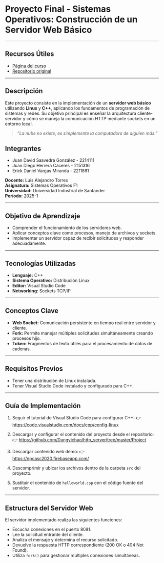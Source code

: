 # Proyecto Final - Sistemas Operativos: Construcción de un Servidor Web Básico

---

## Recursos Útiles

- [Página del curso](https://sites.google.com/saber.uis.edu.co/sistemas-operativos/inicio)
- [Repositorio original](https://github.com/Dungyichao/http_server/tree/master/Project)

---

## Descripción

Este proyecto consiste en la implementación de un **servidor web básico** utilizando **Linux** y **C++**, aplicando los fundamentos de programación de sistemas y redes. Su objetivo principal es enseñar la arquitectura cliente-servidor y cómo se maneja la comunicación HTTP mediante sockets en un entorno local.

> *“La nube no existe, es simplemente la computadora de alguien más.”*

## Integrantes

- Juan David Saavedra González - 2214111  
- Juan Diego Herrera Cáceres - 2151316  
- Erick Daniel Vargas Miranda - 2211861  

**Docente:** Luis Alejandro Torres  
**Asignatura:** Sistemas Operativos F1  
**Universidad:** Universidad Industrial de Santander  
**Período:** 2025-1

---

## Objetivo de Aprendizaje

- Comprender el funcionamiento de los servidores web.
- Aplicar conceptos clave como procesos, manejo de archivos y sockets.
- Implementar un servidor capaz de recibir solicitudes y responder adecuadamente.

---

## Tecnologías Utilizadas

- **Lenguaje:** C++
- **Sistema Operativo:** Distribución Linux
- **Editor:** Visual Studio Code
- **Networking:** Sockets TCP/IP

---

## Conceptos Clave

- **Web Socket:** Comunicación persistente en tiempo real entre servidor y cliente.
- **Fork:** Permite manejar múltiples solicitudes simultáneamente creando procesos hijo.
- **Token:** Fragmentos de texto útiles para el procesamiento de datos de cadenas.

---

## Requisitos Previos

- Tener una distribución de Linux instalada.
- Tener Visual Studio Code instalado y configurado para C++.

---

## Guía de Implementación

1. Seguir el tutorial de Visual Studio Code para configurar C++:
   👉 https://code.visualstudio.com/docs/cpp/config-linux

2. Descargar y configurar el contenido del proyecto desde el repositorio:
   👉 https://github.com/Dungyichao/http_server/tree/master/Project

3. Descargar contenido web demo:
   👉 https://npcasc2020.firebaseapp.com/

4. Descomprimir y ubicar los archivos dentro de la carpeta `src` del proyecto.

5. Sustituir el contenido de `helloworld.cpp` con el código fuente del servidor.

---

## Estructura del Servidor Web

El servidor implementado realiza las siguientes funciones:

- Escucha conexiones en el puerto 8081.
- Lee la solicitud entrante del cliente.
- Analiza el mensaje y determina el recurso solicitado.
- Devuelve la respuesta HTTP correspondiente (200 OK o 404 Not Found).
- Utiliza `fork()` para gestionar múltiples conexiones simultáneas.
